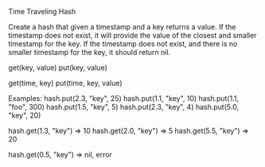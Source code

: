 Time Traveling Hash

Create a hash that given a timestamp and a key returns a value.
If the timestamp does not exist, it will provide the value of the closest
and smaller timestamp for the key.
If the timestamp does not exist, and there is no smaller timestamp for the key,
it should return nil.

get(key, value)
put(key, value)

get(time, key)
put(time, key, value)

Examples:
hash.put(2.3, "key", 25)
hash.put(1.1, "key", 10)
hash.put(1.1, "foo", 300)
hash.put(1.5, "key", 5)
hash.put(2.3, "key", 4)
hash.put(5.0, "key", 20)

hash.get(1.3, "key") => 10
hash.get(2.0, "key") => 5
hash.get(5.5, "key") => 20

hash.get(0.5, "key") => nil, error
